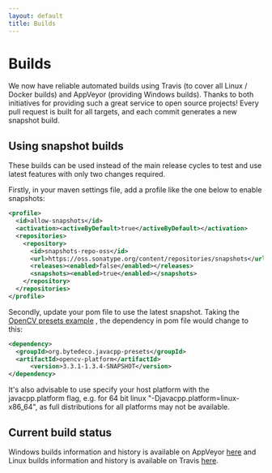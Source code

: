 ```yaml
---
layout: default
title: Builds
---
```


<style>
table{
    border-collapse: collapse;
    border-spacing: 0;
    border:2px solid #000000;
}

th{
    border:2px solid #000000;
    padding: 3px;
}

td{
    border:1px solid #000000;
    padding: 3px;
}
</style>

Builds
======

We now have reliable automated builds using Travis (to cover all Linux / Docker builds) and AppVeyor (providing Windows builds). Thanks to both initiatives for providing such a great service to open source projects! Every pull request is built for all targets, and each commit generates a new snapshot build. 

Using snapshot builds
---------------------

These builds can be used instead of the main release cycles to test and use latest features with only two changes required. 

Firstly, in your maven settings file, add a profile like the one below to enable snapshots:

```xml
<profile>
  <id>allow-snapshots</id>
  <activation><activeByDefault>true</activeByDefault></activation>
  <repositories>
    <repository>
      <id>snapshots-repo-oss</id>
      <url>https://oss.sonatype.org/content/repositories/snapshots</url>
      <releases><enabled>false</enabled></releases>
      <snapshots><enabled>true</enabled></snapshots>
    </repository>
  </repositories>
</profile>
```

Secondly, update your pom file to use the latest snapshot. Taking the [OpenCV presets example](https://github.com/bytedeco/javacpp-presets/blob/master/opencv/README.md) , the dependency in pom file would change to this:

```xml
<dependency>
  <groupId>org.bytedeco.javacpp-presets</groupId>
  <artifactId>opencv-platform</artifactId>
      <version>3.3.1-1.3.4-SNAPSHOT</version>
</dependency>
```

It's also advisable to use specify your host platform with the javacpp.platform flag, e.g. for 64 bit linux "-Djavacpp.platform=linux-x86_64", as full distributions for all platforms may not be available.

Current build status
---------------------

Windows builds information and history is available on AppVeyor [here](https://ci.appveyor.com/project/Bytedeco/javacpp-presets) and Linux builds information and history is available on Travis [here](https://travis-ci.org/bytedeco/javacpp-presets).

